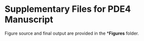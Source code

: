 # Supplementary Files for PDE4 Manuscript

Figure source and final output are provided in the ***Figures** folder.

